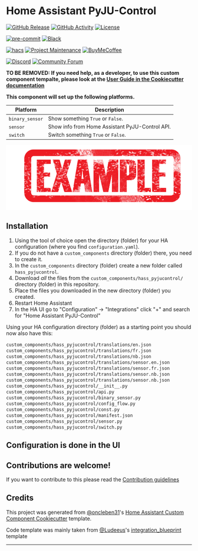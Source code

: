 # Home Assistant PyJU-Control

[![GitHub Release][releases-shield]][releases]
[![GitHub Activity][commits-shield]][commits]
[![License][license-shield]](LICENSE)

[![pre-commit][pre-commit-shield]][pre-commit]
[![Black][black-shield]][black]

[![hacs][hacsbadge]][hacs]
[![Project Maintenance][maintenance-shield]][user_profile]
[![BuyMeCoffee][buymecoffeebadge]][buymecoffee]

[![Discord][discord-shield]][discord]
[![Community Forum][forum-shield]][forum]

**TO BE REMOVED: If you need help, as a developer, to use this custom component tempalte,
please look at the [User Guide in the Cookiecutter documentation](https://cookiecutter-homeassistant-custom-component.readthedocs.io/en/stable/quickstart.html)**

**This component will set up the following platforms.**

| Platform        | Description                                     |
| --------------- | ----------------------------------------------- |
| `binary_sensor` | Show something `True` or `False`.               |
| `sensor`        | Show info from Home Assistant PyJU-Control API. |
| `switch`        | Switch something `True` or `False`.             |

![example][exampleimg]

## Installation

1. Using the tool of choice open the directory (folder) for your HA configuration (where you find `configuration.yaml`).
2. If you do not have a `custom_components` directory (folder) there, you need to create it.
3. In the `custom_components` directory (folder) create a new folder called `hass_pyjucontrol`.
4. Download _all_ the files from the `custom_components/hass_pyjucontrol/` directory (folder) in this repository.
5. Place the files you downloaded in the new directory (folder) you created.
6. Restart Home Assistant
7. In the HA UI go to "Configuration" -> "Integrations" click "+" and search for "Home Assistant PyJU-Control"

Using your HA configuration directory (folder) as a starting point you should now also have this:

```text
custom_components/hass_pyjucontrol/translations/en.json
custom_components/hass_pyjucontrol/translations/fr.json
custom_components/hass_pyjucontrol/translations/nb.json
custom_components/hass_pyjucontrol/translations/sensor.en.json
custom_components/hass_pyjucontrol/translations/sensor.fr.json
custom_components/hass_pyjucontrol/translations/sensor.nb.json
custom_components/hass_pyjucontrol/translations/sensor.nb.json
custom_components/hass_pyjucontrol/__init__.py
custom_components/hass_pyjucontrol/api.py
custom_components/hass_pyjucontrol/binary_sensor.py
custom_components/hass_pyjucontrol/config_flow.py
custom_components/hass_pyjucontrol/const.py
custom_components/hass_pyjucontrol/manifest.json
custom_components/hass_pyjucontrol/sensor.py
custom_components/hass_pyjucontrol/switch.py
```

## Configuration is done in the UI

<!---->

## Contributions are welcome!

If you want to contribute to this please read the [Contribution guidelines](CONTRIBUTING.md)

## Credits

This project was generated from [@oncleben31](https://github.com/oncleben31)'s [Home Assistant Custom Component Cookiecutter](https://github.com/oncleben31/cookiecutter-homeassistant-custom-component) template.

Code template was mainly taken from [@Ludeeus](https://github.com/ludeeus)'s [integration_blueprint][integration_blueprint] template

---

[integration_blueprint]: https://github.com/custom-components/integration_blueprint
[black]: https://github.com/psf/black
[black-shield]: https://img.shields.io/badge/code%20style-black-000000.svg?style=for-the-badge
[buymecoffee]: https://www.buymeacoffee.com/Dreanaught
[buymecoffeebadge]: https://img.shields.io/badge/buy%20me%20a%20coffee-donate-yellow.svg?style=for-the-badge
[commits-shield]: https://img.shields.io/github/commit-activity/y/Dreanaught/hass-pyjucontrol.svg?style=for-the-badge
[commits]: https://github.com/Dreanaught/hass-pyjucontrol/commits/main
[hacs]: https://hacs.xyz
[hacsbadge]: https://img.shields.io/badge/HACS-Custom-orange.svg?style=for-the-badge
[discord]: https://discord.gg/Qa5fW2R
[discord-shield]: https://img.shields.io/discord/330944238910963714.svg?style=for-the-badge
[exampleimg]: example.png
[forum-shield]: https://img.shields.io/badge/community-forum-brightgreen.svg?style=for-the-badge
[forum]: https://community.home-assistant.io/
[license-shield]: https://img.shields.io/github/license/Dreanaught/hass-pyjucontrol.svg?style=for-the-badge
[maintenance-shield]: https://img.shields.io/badge/maintainer-%40Dreanaught-blue.svg?style=for-the-badge
[pre-commit]: https://github.com/pre-commit/pre-commit
[pre-commit-shield]: https://img.shields.io/badge/pre--commit-enabled-brightgreen?style=for-the-badge
[releases-shield]: https://img.shields.io/github/release/Dreanaught/hass-pyjucontrol.svg?style=for-the-badge
[releases]: https://github.com/Dreanaught/hass-pyjucontrol/releases
[user_profile]: https://github.com/Dreanaught
